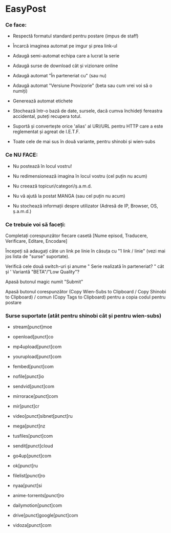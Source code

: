 # EasyPost

### Ce face:

- Respectă formatul standard pentru postare (impus de staff)

- Încarcă imaginea automat pe imgur și prea link-ul

- Adaugă semi-automat echipa care a lucrat la serie

- Adaugă surse de download cât și vizionare online

- Adaugă automat "În parteneriat cu" (sau nu)

- Adaugă automat "Versiune Provizorie" (beta sau cum vrei voi să o numiți)

- Generează automat etichete

- Stochează într-o bază de date, sursele, dacă cumva închideți fereastra accidental, puteți recupera totul.

- Suportă și convertește orice 'alias' al URI/URL pentru HTTP care a este reglementat și agreat de I.E.T.F.

- Toate cele de mai sus în două variante, pentru shinobi și wien-subs

### Ce NU FACE:

- Nu postează în locul vostru!

- Nu redimensionează imagina în locul vostru (cel puțin nu acum)

- Nu creează topicuri/categori/ș.a.m.d.

- Nu vă ajută la postat MANGA (sau cel puțin nu acum)

- Nu stochează informații despre utilizator (Adresă de IP, Browser, OS, ș.a.m.d.)

### Ce trebuie voi să faceți:

Completați corespunzător fiecare casetă [Nume episod, Traducere, Verificare, Editare, Encodare]

Începeți să adaugați câte un link pe linie în căsuța cu "1 link / linie" (vezi mai jos lista de "surse" suportate).

Verifică cele două switch-uri și anume " Serie realizată în parteneriat? " cât și ' Variantă "BETA"/"Low Quality"? 

Apasă butonul magic numit "Submit"

Apasă butonul corespunzător (Copy Wien-Subs to Clipboard / Copy Shinobi to Clipboard) / comun (Copy Tags to Clipboard) pentru a copia codul pentru postare

### Surse suportate (atât pentru shinobi cât și pentru wien-subs)


- stream[punct]moe

- openload[punct]co

- mp4upload[punct]com

- yourupload[punct]com

- fembed[punct]com

- nofile[punct]io

- sendvid[punct]com

- mirrorace[punct]com

- mir[punct]cr

- video[punct]sibnet[punct]ru

- mega[punct]nz

- tusfiles[punct]com

- sendit[punct]cloud

- go4up[punct]com

- ok[punct]ru

- filelist[punct]ro

- nyaa[punct]si

- anime-torrents[punct]ro

- dailymotion[punct]com

- drive[punct]google[punct]com

- vidoza[punct]com